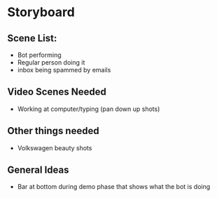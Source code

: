 # Storyboard


## Scene List:
* Bot performing
* Regular person doing it
* inbox being spammed by emails



## Video Scenes Needed
* Working at computer/typing (pan down up shots)


## Other things needed
* Volkswagen beauty shots


## General Ideas
* Bar at bottom during demo phase that shows what the bot is doing
